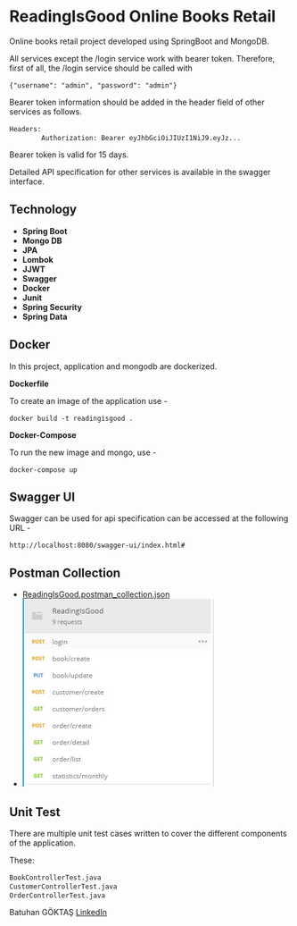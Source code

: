 # ReadingIsGood Online Books Retail

Online books retail project developed using SpringBoot and MongoDB.

All services except the /login service work with bearer token. Therefore, first of all, the /login service should be called with 
```
{"username": "admin", "password": "admin"}
```
Bearer token information should be added in the header field of other services as follows.

```
Headers:
		Authorization: Bearer eyJhbGciOiJIUzI1NiJ9.eyJz...
```
Bearer token is valid for 15 days.

Detailed API specification for other services is available in the swagger interface.


## Technology

-   **Spring Boot** 
-   **Mongo DB**
-   **JPA** 
-   **Lombok**
-   **JJWT**
-   **Swagger**
-   **Docker** 
-   **Junit** 
-   **Spring Security**
-   **Spring Data**

## Docker

In this project, application and mongodb are dockerized.

**Dockerfile**

To create an image of the application use -
```
docker build -t readingisgood .
```
**Docker-Compose**

To run the new image and mongo, use -
```
docker-compose up
```
## Swagger UI

Swagger can be used for api specification can be accessed at the following URL -

```
http://localhost:8080/swagger-ui/index.html#
```
## Postman Collection
- [ReadingIsGood.postman_collection.json](https://github.com/batuhangoktas/ReadingIsGood/blob/master/postman/ReadingIsGood.postman_collection.json)
- ![](https://github.com/batuhangoktas/ReadingIsGood/blob/master/postman/collection.jpg)
## Unit Test

There are multiple unit test cases written to cover the different components of the application. 

These:
```
BookControllerTest.java
CustomerControllerTest.java
OrderControllerTest.java
```

Batuhan GÖKTAŞ
[LinkedIn](https://www.linkedin.com/in/batuhan-g%C3%B6kta%C5%9F-29035aa8/)
